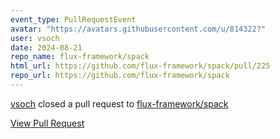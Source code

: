 ```yaml
---
event_type: PullRequestEvent
avatar: "https://avatars.githubusercontent.com/u/814322?"
user: vsoch
date: 2024-08-21
repo_name: flux-framework/spack
html_url: https://github.com/flux-framework/spack/pull/225
repo_url: https://github.com/flux-framework/spack
---
```


<a href='https://github.com/vsoch' target='_blank'>vsoch</a> closed a pull request to <a href='https://github.com/flux-framework/spack' target='_blank'>flux-framework/spack</a>

<a href='https://github.com/flux-framework/spack/pull/225' target='_blank'>View Pull Request</a>